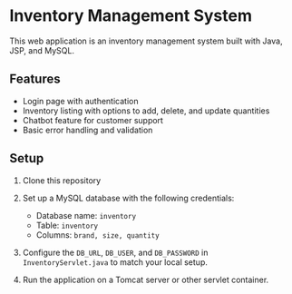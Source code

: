 # Inventory Management System

This web application is an inventory management system built with Java, JSP, and MySQL.

## Features
- Login page with authentication
- Inventory listing with options to add, delete, and update quantities
- Chatbot feature for customer support
- Basic error handling and validation

## Setup
1. Clone this repository
2. Set up a MySQL database with the following credentials:
   - Database name: `inventory`
   - Table: `inventory`
   - Columns: `brand, size, quantity`

3. Configure the `DB_URL`, `DB_USER`, and `DB_PASSWORD` in `InventoryServlet.java` to match your local setup.

4. Run the application on a Tomcat server or other servlet container.


